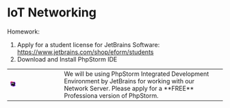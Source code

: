 # IoT Networking

Homework:
1. Apply for a student license for JetBrains Software: https://www.jetbrains.com/shop/eform/students
2. Download and Install PhpStorm IDE



<table>
  <tbody>
    <tr>
      <td style="width: 25%; border: none;"><img src="images/PhpStorm_Icon.png" style="width: 12%;"/></td>
      <td style="border: none;">We will be using PhpStorm Integrated Development Environment by JetBrains for working with our Network Server. Please apply for a **FREE** Professiona version of PhpStorm.</td>
    </tr>
  </tbody>
</table>

